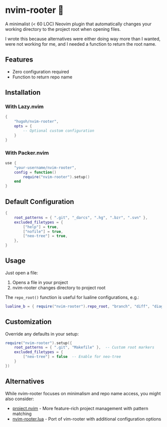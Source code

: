 # nvim-rooter 🌳

A minimalist (< 60 LOC) Neovim plugin that automatically changes your working directory to the project root when opening files.

I wrote this because alternatives were either doing way more than I wanted, were not working for me, and I needed a function to return the root name.

## Features
- Zero configuration required
- Function to return repo name

## Installation

### With Lazy.nvim
```lua
{
    "hugoh/nvim-rooter",
    opts = {
        -- Optional custom configuration
    }
}
```

### With Packer.nvim
```lua
use {
    "your-username/nvim-rooter",
    config = function()
        require("nvim-rooter").setup()
    end
}
```

## Default Configuration
```lua
{
    root_patterns = { ".git", "_darcs", ".hg", ".bzr", ".svn" },
    excluded_filetypes = {
        ["help"] = true,
        ["nofile"] = true,
        ["neo-tree"] = true,
    },
}
```

## Usage
Just open a file:
1. Opens a file in your project
2. nvim-rooter changes directory to project root

The `repo_root()` function is useful for lualine configurations, e.g.:
```lua
lualine_b = { require("nvim-rooter").repo_root, "branch", "diff", "diagnostics" }
```

## Customization
Override any defaults in your setup:
```lua
require("nvim-rooter").setup({
    root_patterns = { ".git", "Makefile" },  -- Custom root markers
    excluded_filetypes = {
        ["neo-tree"] = false  -- Enable for neo-tree
    }
})
```

## Alternatives

While nvim-rooter focuses on minimalism and repo name access, you might also consider:
- [project.nvim](https://github.com/ahmedkhalf/project.nvim) - More feature-rich project management with pattern matching
- [nvim-rooter.lua](https://github.com/ygm2/nvim-rooter.lua) - Port of vim-rooter with additional configuration options
